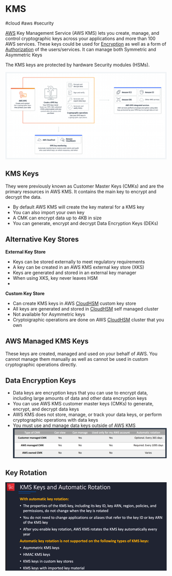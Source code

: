 # KMS
#cloud #aws #security 

[AWS](Cloud%20Computing/AWS/AWS.md) Key Management Service (AWS KMS) lets you create, manage, and control cryptographic keys across your applications and more than 100 AWS services. These keys could be used for [Encryption](Cyber%20Security/Cryptography/Encryption.md) as well as a form of [Authorization](Cyber%20Security/Cloud%20Security/Authorization.md) of the users/services. It can manage both Symmetric and Asymmetric Keys

The KMS keys are protected by hardware Security modules (HSMs).


![Pasted image 20230103145238](Attachments/Pasted%20image%2020230103145238.png)


## KMS Keys 

They were previously known as Customer Master Keys (CMKs) and are the primary resources in AWS KMS. It contains the main key to encrypt and decrypt the data.

- By default AWS KMS will create the key materal for a KMS key
- You can also import your own key
- A CMK can encrypt data up to 4KB in size
- You can generate, encrypt and decrypt Data Encryption Keys (DEKs)


## Alternative Key Stores
**External Key Store**
- Keys can be stored externally to meet regulatory requirements
- A key can be created in an AWS KMS external key store (XKS)
- Keys are generated and stored in an external key manager
- When using XKS, key never leaves HSM
-
**Custom Key Store**
- Can create KMS keys in AWS [CloudHSM](Cloud%20Computing/AWS/Security%20&%20Identity/CloudHSM.md) custom key store
- All keys are generated and stored in [CloudHSM](CloudHSM) self managed cluster
 - Not available for Asymmetric keys
 - Cryptoigraphic operations are done on AWS [CloudHSM](Cloud%20Computing/AWS/Security%20&%20Identity/CloudHSM.md) cluster that you own


## AWS Managed KMS Keys
These keys are created, managed and used on your behalf of AWS.
You cannot manage them manually as well as cannot be used in custom cryptographic operations directly. 

## Data Encryption Keys
- Data keys are encryption keys that you can use to encrypt
data, including large amounts of data and other data
encryption keys
- You can use AWS KMS customer master keys (CMKs) to
generate, encrypt, and decrypt data keys
- AWS KMS does not store, manage, or track your data keys,
or perform cryptographic operations with data keys
- You must use and manage data keys outside of AWS KMS
![](Attachments/Pasted%20image%2020230322000828.png)


## Key Rotation
![](Attachments/Pasted%20image%2020230322001054.png)
